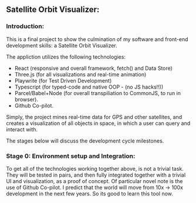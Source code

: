 ## Satellite Orbit Visualizer:

### Introduction: 

This is a final project to show the culmination of my software and front-end development skills: a Satellite Orbit Visualizer.

The appliction utilizes the following technologies:

- React (responsive and overall framework, fetch() and Data Store)
- Three.js (for all visualizations and real-time animation)
- Playwrite (for Test Driven Development)
- Typescript (for typed-code and native OOP - (no JS hacks!!))
- Parcel/Babel+Node (for overall transpiliation to CommonJS, to run in browser).
- Github Co-pilot.

Simply, the project mines real-time data for GPS and other satellites, and creates a visualization of all objects in space, in which a user can query and interact with.

The stages below will discuss the development cycle milestones.

### Stage 0: Environment setup and Integration:

To get all of the technologies working together above, is not a trivial task. They will be tested in pairs, and then fully integrated together with a trivial UI and visualization, as a proof of concept. Of particular novel note is the use of Github Co-pilot. I predict that the world will move from 10x $\rightarrow$ 100x development in the next few years. So its good to learn this tool now.